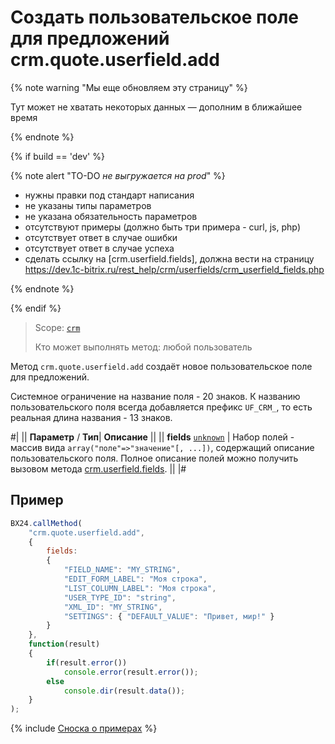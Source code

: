 # Создать пользовательское поле для предложений crm.quote.userfield.add

{% note warning "Мы еще обновляем эту страницу" %}

Тут может не хватать некоторых данных — дополним в ближайшее время

{% endnote %}

{% if build == 'dev' %}

{% note alert "TO-DO _не выгружается на prod_" %}

- нужны правки под стандарт написания
- не указаны типы параметров
- не указана обязательность параметров
- отсутствуют примеры (должно быть три примера - curl, js, php)
- отсутствует ответ в случае ошибки
- отсутствует ответ в случае успеха
- сделать ссылку на [crm.userfield.fields], должна вести на страницу https://dev.1c-bitrix.ru/rest_help/crm/userfields/crm_userfield_fields.php 

{% endnote %}

{% endif %}

> Scope: [`crm`](../../scopes/permissions.md)
>
> Кто может выполнять метод: любой пользователь

Метод `crm.quote.userfield.add` создаёт новое пользовательское поле для предложений.

Системное ограничение на название поля - 20 знаков. К названию пользовательского поля всегда добавляется префикс `UF_CRM_`, то есть реальная длина названия - 13 знаков.

#|
||  **Параметр** / **Тип**| **Описание** ||
|| **fields**
[`unknown`](../../data-types.md) | Набор полей - массив вида `array("поле"=>"значение"[, ...])`, содержащий описание пользовательского поля. Полное описание полей можно получить вызовом метода [crm.userfield.fields](../universal/user-defined-fields/crm-userfield-fields.md). 
||
|#

## Пример

```js
BX24.callMethod(
    "crm.quote.userfield.add",
    {
        fields:
        {
            "FIELD_NAME": "MY_STRING",
            "EDIT_FORM_LABEL": "Моя строка",
            "LIST_COLUMN_LABEL": "Моя строка",
            "USER_TYPE_ID": "string",
            "XML_ID": "MY_STRING",
            "SETTINGS": { "DEFAULT_VALUE": "Привет, мир!" }
        }
    },
    function(result)
    {
        if(result.error())
            console.error(result.error());
        else
            console.dir(result.data());
    }
);
```

{% include [Сноска о примерах](../../../_includes/examples.md) %}